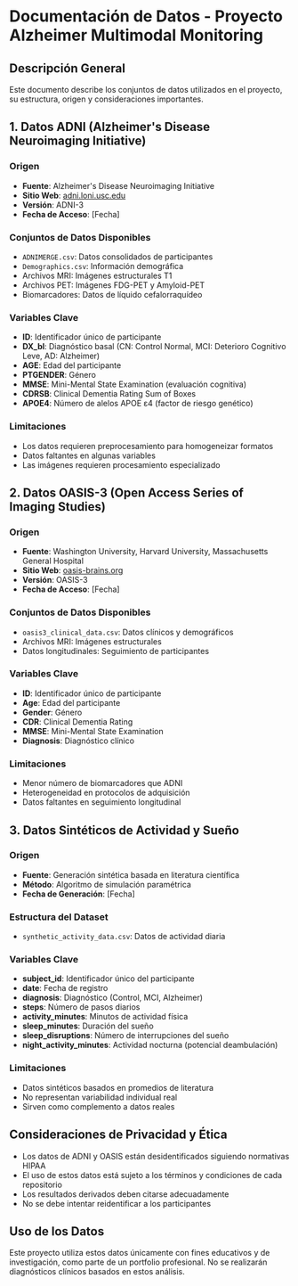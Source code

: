 # Documentación de Datos - Proyecto Alzheimer Multimodal Monitoring

## Descripción General

Este documento describe los conjuntos de datos utilizados en el proyecto, su estructura, origen y consideraciones importantes.

## 1. Datos ADNI (Alzheimer's Disease Neuroimaging Initiative)

### Origen
- **Fuente**: Alzheimer's Disease Neuroimaging Initiative
- **Sitio Web**: [adni.loni.usc.edu](https://adni.loni.usc.edu/)
- **Versión**: ADNI-3
- **Fecha de Acceso**: [Fecha]

### Conjuntos de Datos Disponibles
- `ADNIMERGE.csv`: Datos consolidados de participantes
- `Demographics.csv`: Información demográfica
- Archivos MRI: Imágenes estructurales T1
- Archivos PET: Imágenes FDG-PET y Amyloid-PET
- Biomarcadores: Datos de líquido cefalorraquídeo

### Variables Clave
- **ID**: Identificador único de participante
- **DX_bl**: Diagnóstico basal (CN: Control Normal, MCI: Deterioro Cognitivo Leve, AD: Alzheimer)
- **AGE**: Edad del participante
- **PTGENDER**: Género
- **MMSE**: Mini-Mental State Examination (evaluación cognitiva)
- **CDRSB**: Clinical Dementia Rating Sum of Boxes
- **APOE4**: Número de alelos APOE ε4 (factor de riesgo genético)

### Limitaciones
- Los datos requieren preprocesamiento para homogeneizar formatos
- Datos faltantes en algunas variables
- Las imágenes requieren procesamiento especializado

## 2. Datos OASIS-3 (Open Access Series of Imaging Studies)

### Origen
- **Fuente**: Washington University, Harvard University, Massachusetts General Hospital
- **Sitio Web**: [oasis-brains.org](https://www.oasis-brains.org/)
- **Versión**: OASIS-3
- **Fecha de Acceso**: [Fecha]

### Conjuntos de Datos Disponibles
- `oasis3_clinical_data.csv`: Datos clínicos y demográficos
- Archivos MRI: Imágenes estructurales
- Datos longitudinales: Seguimiento de participantes

### Variables Clave
- **ID**: Identificador único de participante
- **Age**: Edad del participante
- **Gender**: Género
- **CDR**: Clinical Dementia Rating
- **MMSE**: Mini-Mental State Examination
- **Diagnosis**: Diagnóstico clínico

### Limitaciones
- Menor número de biomarcadores que ADNI
- Heterogeneidad en protocolos de adquisición
- Datos faltantes en seguimiento longitudinal

## 3. Datos Sintéticos de Actividad y Sueño

### Origen
- **Fuente**: Generación sintética basada en literatura científica
- **Método**: Algoritmo de simulación paramétrica
- **Fecha de Generación**: [Fecha]

### Estructura del Dataset
- `synthetic_activity_data.csv`: Datos de actividad diaria

### Variables Clave
- **subject_id**: Identificador único del participante
- **date**: Fecha de registro
- **diagnosis**: Diagnóstico (Control, MCI, Alzheimer)
- **steps**: Número de pasos diarios
- **activity_minutes**: Minutos de actividad física
- **sleep_minutes**: Duración del sueño
- **sleep_disruptions**: Número de interrupciones del sueño
- **night_activity_minutes**: Actividad nocturna (potencial deambulación)

### Limitaciones
- Datos sintéticos basados en promedios de literatura
- No representan variabilidad individual real
- Sirven como complemento a datos reales

## Consideraciones de Privacidad y Ética

- Los datos de ADNI y OASIS están desidentificados siguiendo normativas HIPAA
- El uso de estos datos está sujeto a los términos y condiciones de cada repositorio
- Los resultados derivados deben citarse adecuadamente
- No se debe intentar reidentificar a los participantes

## Uso de los Datos

Este proyecto utiliza estos datos únicamente con fines educativos y de investigación, como parte de un portfolio profesional. No se realizarán diagnósticos clínicos basados en estos análisis.
